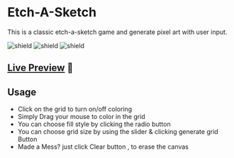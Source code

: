 # Etch-A-Sketch

This is a classic etch-a-sketch game and generate pixel art with user input.

![shield](https://img.shields.io/badge/HTML5-E34F26?style=for-the-badge&logo=html5&logoColor=white) ![shield](https://img.shields.io/badge/CSS3-1572B6?style=for-the-badge&logo=css3&logoColor=white) ![shield](https://img.shields.io/badge/Vercel-000000?style=for-the-badge&logo=vercel&logoColor=white)

## [Live Preview](https://etch-a-sketch-omega.vercel.app/) :link:

## Usage

- Click on the grid to turn on/off coloring
- Simply Drag your mouse to color in the grid
- You can choose fill style by clicking the radio button
- You can choose grid size by using the slider & clicking generate grid Button
- Made a Mess? just click Clear button , to erase the canvas
